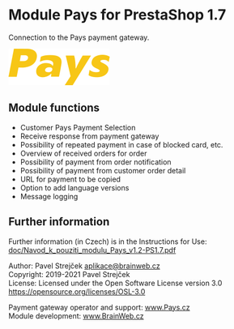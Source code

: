 # Module Pays for PrestaShop 1.7

Connection to the Pays payment gateway.  

![Logo Pays](views/img/pays_ps-payment.png)

## Module functions

- Customer Pays Payment Selection
- Receive response from payment gateway
- Possibility of repeated payment in case of blocked card, etc.
- Overview of received orders for order
- Possibility of payment from order notification
- Possibility of payment from customer order detail
- URL for payment to be copied
- Option to add language versions
- Message logging

## Further information

Further information (in Czech) is in the Instructions for Use:  
[doc/Navod_k_pouziti_modulu_Pays_v1.2-PS1.7.pdf](doc/Navod_k_pouziti_modulu_Pays_v1.2-PS1.7.pdf)

Author:    Pavel Strejček <aplikace@brainweb.cz>  
Copyright: 2019-2021 Pavel Strejček  
License:   Licensed under the Open Software License version 3.0  https://opensource.org/licenses/OSL-3.0

Payment gateway operator and support: www.Pays.cz  
Module development: www.BrainWeb.cz
